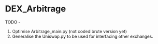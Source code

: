 # DEX_Arbitrage

TODO - 

1. Optimise Arbitrage_main.py (not coded brute version yet)
2. Generalise the Uniswap.py to be used for interfacing other exchanges.
